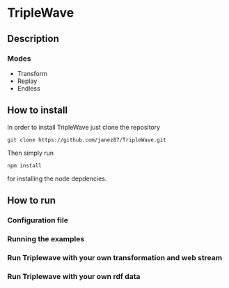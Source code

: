 # TripleWave

## Description

### Modes

- Transform
- Replay
- Endless

## How to install

In order to install TripleWave just clone the repository

    git clone https://github.com/janez87/TripleWave.git
  
Then simply run

    npm install
  
for installing the node depdencies.

## How to run

### Configuration file

### Running the examples

### Run Triplewave with your own transformation and web stream

### Run Triplewave with your own rdf data
